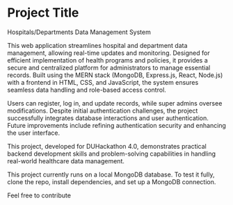 
# Project Title
Hospitals/Departments Data Management System

This web application streamlines hospital and department data management, allowing real-time updates and monitoring. Designed for efficient implementation of health programs and policies, it provides a secure and centralized platform for administrators to manage essential records. Built using the MERN stack (MongoDB, Express.js, React, Node.js) with a frontend in HTML, CSS, and JavaScript, the system ensures seamless data handling and role-based access control.

Users can register, log in, and update records, while super admins oversee modifications. Despite initial authentication challenges, the project successfully integrates database interactions and user authentication. Future improvements include refining authentication security and enhancing the user interface.

This project, developed for DUHackathon 4.0, demonstrates practical backend development skills and problem-solving capabilities in handling real-world healthcare data management.


This project currently runs on a local MongoDB database. To test it fully, clone the repo, install dependencies, and set up a MongoDB connection.

Feel free to contribute